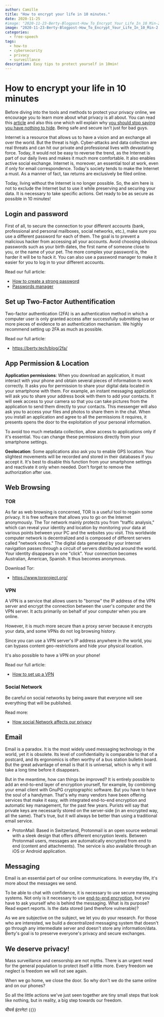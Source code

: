 ```yaml
---
author: Camille
title: "How to encrypt your life in 10 minutes."
date: 2020-11-25
#image: "2020-11-23-Berty-Blogpost-How_To_Encrypt_Your_Life_In_10_Min-2.png"
image: "2020-11-23-Berty-Blogpost-How_To_Encrypt_Your_Life_In_10_Min-2.png"
categories:
  - free-speech
tags:
  - how-to
  - cybersecurity
  - privacy
  - surveillance
description: Easy tips to protect yourself in 10min!
---
```



# How to encrypt your life in 10 minutes


Before diving into the tools and methods to protect your privacy online, we encourage you to learn more about what privacy is all about. You can read this [article](https://berty.tech/blog/privacy-security-safety/) and also this one which will explain why [you should stop saying you have nothing to hide](https://berty.tech/blog/nothing-to-hide/). Being safe and secure isn't just for bad guys.

Internet is a resource that allows us to have a vision and an exchange all over the world. But the threat is high. Cyber-attacks and data collection are real threats and can hit our private and professional lives with devastating force. Today, it would not be easy to reverse the trend, as the Internet is part of our daily lives and makes it much more comfortable. It also enables active social exchange. Internet is, moreover, an essential tool at work, even if only for email correspondence. Today's society tends to make the Internet a must. As a manner of fact, tax returns are exclusively be filed online.

Today, living without the Internet is no longer possible. So, the aim here is not to exclude the Internet but to use it while preserving and securing your data. It is necessary to take specific actions. Get ready to be as secure as possible in 10 minutes!



## Login and password
First of all, to secure the connection to your different accounts (bank, professional and personal mailboxes, social networks, etc.), make sure you use a different password for each of them. The goal is to prevent a malicious hacker from accessing all your accounts.  Avoid choosing obvious passwords such as your birth dates, the first name of someone close to you, or the name of your pet. The more complex your password is, the harder it will be to hack it. You can also use a password manager to make it easier for you to log in to your different accounts.

Read our full article:
* [How to create a strong password](https://berty.tech/blog/create-strong-password/)
* [Passwords manager](https://berty.tech/blog/best-password-manager/)

## Set up Two-Factor Authentification

Two-factor authentication (2FA) is an authentication method in which a computer user is only granted access after successfully submitting two or more pieces of evidence to an authentication mechanism. We highly recommend setting up 2FA as much as possible.

Read our full article:
* https://berty.tech/blog/2fa/

## App Permission & Location

**Application permissions**: When you download an application, it must interact with your phone and obtain several pieces of information to work correctly. It asks you for permission to share your digital data located in your smartphone with them. For example, an instant messaging application will ask you to share your address book with them to add your contacts. It will seek access to your camera so that you can take pictures from the application to send them directly to your contacts. This messenger will also ask you to access your files and photos to share them in the chat. When you install an application and agree to all the permissions it requires, it presents opens the door to the exploitation of your personal information.

To avoid too much metadata collection, allow access to applications only if it's essential. You can change these permissions directly from your smartphone settings.

**Geolocation**: Some applications also ask you to enable GPS location. Your slightest movements will be recorded and stored in their databases if you accept it. It's best to disable this function from your smartphone settings and reactivate it only when needed. Don't forget to remove the authorization after use.

## Web Browsing

### TOR

As far as web browsing is concerned, TOR is a useful tool to regain some privacy. It is free software that allows you to go on the Internet anonymously. The Tor network mainly protects you from "traffic analysis," which can reveal your identity and location by monitoring your data at various points between your PC and the websites you visit. This worldwide computer network is decentralized and is composed of different servers called "network nodes." The digital data generated by your Internet navigation passes through a circuit of servers distributed around the world. Your identity disappears in one "click". Your connection becomes Australian, American, Spanish. It thus becomes anonymous.

Download Tor:
* https://www.torproject.org/

### VPN

A VPN is a service that allows users to "borrow" the IP address of the VPN server and encrypt the connection between the user's computer and the VPN server. It acts primarily on behalf of your computer when you are online.

However, it is much more secure than a proxy server because it encrypts your data, and some VPNs do not log browsing history.

Since you can use a VPN server's IP address anywhere in the world, you can bypass content geo-restrictions and hide your physical location.

It's also possible to have a VPN on your phone!

Read our full article:
* [How to set up a VPN](https://berty.tech/blog/how-vpn-phone/)


### Social Network

Be careful on social networks by being aware that everyone will see everything that will be published.

Read more:
* [How social Network affects our privacy](https://berty.tech/blog/privacy-social-network/)

## Email

Email is a paradox. It is the most widely used messaging technology in the world, yet it is obsolete. Its level of confidentiality is comparable to that of a postcard, and its ergonomics is often worthy of a bus station bulletin board. But the great advantage of email is that it is universal, which is why it will take a long time before it disappears.

But in the meantime, how can things be improved? It is entirely possible to add an end-to-end layer of encryption yourself, for example, by combining your email client with GnuPG cryptographic software. But you have to have the soul of a handyman. That's why many vendors have been offering services that make it easy, with integrated end-to-end encryption and automatic key management, for the past few years. Purists will say that private keys are necessarily stored on the server-side (in an encrypted way, all the same). That's true, but it will always be better than using a traditional email service.

* ProtonMail: Based in Switzerland, Protonmail is an open source webmail with a sleek design that offers different encryption levels. Between Protonmail users, messages are automatically encrypted from end to end (content and attachments). The service is also available through an iOS or Android application.


## Messaging

Email is an essential part of our online communications. In everyday life, it's more about the messages we send.

To be able to chat with confidence, it is necessary to use secure messaging systems. Not only is it necessary to use [end-to-end encryption](https://berty.tech/blog/e2e-encryption/), but you have to ask yourself who is behind the messaging. What is its purpose? Read expert reports. Is the data stored (and therefore vulnerable)?

As we are subjective on the subject, we let you do your research. For those who are interested, we build a decentralized messaging system that doesn't go through any intermediate server and doesn't store any information/data. Berty's goal is to preserve everyone's privacy and secure exchanges.



## We deserve privacy!

Mass surveillance and censorship are not myths. There is an urgent need for the general population to protect itself a little more. Every freedom we neglect is freedom we will not see again.

When we go home, we close the door. So why don't we do the same online and on our phones?

So all the little actions we've just seen together are tiny small steps that look like nothing, but in reality, a big step towards our freedom.

चीयर्स इंटरनेट!
{{<tweet id="1324705378584637442">}}
